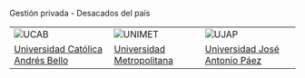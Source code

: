 Gestión privada - Desacados del país

| | | |
|---|---|---|
| ![UCAB](/images/universidades/ucab.png) | ![UNIMET](/images/universidades/unimet.png) | ![UJAP](/images/universidades/ujap.png) |
| [Universidad Católica Andrés Bello](/docs/falcon/universidades/ucab) | [Universidad Metropolitana](/docs/falcon/universidades/unimet) | [Universidad José Antonio Páez](/docs/falcon/universidades/ujap) |
